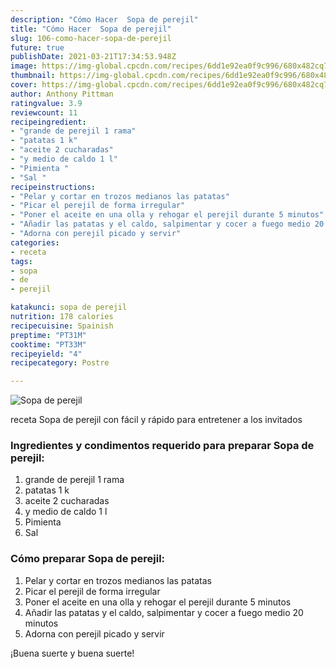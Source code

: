 ```yaml
---
description: "Cómo Hacer  Sopa de perejil"
title: "Cómo Hacer  Sopa de perejil"
slug: 106-como-hacer-sopa-de-perejil
future: true
publishDate: 2021-03-21T17:34:53.948Z
image: https://img-global.cpcdn.com/recipes/6dd1e92ea0f9c996/680x482cq70/sopa-de-perejil-foto-principal.jpg
thumbnail: https://img-global.cpcdn.com/recipes/6dd1e92ea0f9c996/680x482cq70/sopa-de-perejil-foto-principal.jpg
cover: https://img-global.cpcdn.com/recipes/6dd1e92ea0f9c996/680x482cq70/sopa-de-perejil-foto-principal.jpg
author: Anthony Pittman
ratingvalue: 3.9
reviewcount: 11
recipeingredient:
- "grande de perejil 1 rama"
- "patatas 1 k"
- "aceite 2 cucharadas"
- "y medio de caldo 1 l"
- "Pimienta "
- "Sal "
recipeinstructions:
- "Pelar y cortar en trozos medianos las patatas"
- "Picar el perejil de forma irregular"
- "Poner el aceite en una olla y rehogar el perejil durante 5 minutos"
- "Añadir las patatas y el caldo, salpimentar y cocer a fuego medio 20 minutos"
- "Adorna con perejil picado y servir"
categories:
- receta
tags:
- sopa
- de
- perejil

katakunci: sopa de perejil 
nutrition: 178 calories
recipecuisine: Spainish
preptime: "PT31M"
cooktime: "PT33M"
recipeyield: "4"
recipecategory: Postre

---
```



![Sopa de perejil](https://img-global.cpcdn.com/recipes/6dd1e92ea0f9c996/680x482cq70/sopa-de-perejil-foto-principal.jpg)

receta Sopa de perejil con fácil y rápido para entretener a los invitados

<!--inarticleads1-->

### Ingredientes y condimentos requerido para preparar Sopa de perejil:

1. grande de perejil 1 rama
1. patatas 1 k
1. aceite 2 cucharadas
1. y medio de caldo 1 l
1. Pimienta 
1. Sal 



<!--inarticleads2-->

### Cómo preparar Sopa de perejil:

1. Pelar y cortar en trozos medianos las patatas
1. Picar el perejil de forma irregular
1. Poner el aceite en una olla y rehogar el perejil durante 5 minutos
1. Añadir las patatas y el caldo, salpimentar y cocer a fuego medio 20 minutos
1. Adorna con perejil picado y servir



¡Buena suerte y buena suerte!

